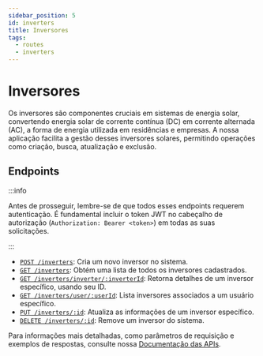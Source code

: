 ```yaml
---
sidebar_position: 5
id: inverters
title: Inversores
tags:
  - routes
  - inverters
---
```


# Inversores

Os inversores são componentes cruciais em sistemas de energia solar, convertendo energia solar de corrente contínua (DC) em corrente alternada (AC), a forma de energia utilizada em residências e empresas. A nossa aplicação facilita a gestão desses inversores solares, permitindo operações como criação, busca, atualização e exclusão.

## Endpoints

:::info

Antes de prosseguir, lembre-se de que todos esses endpoints requerem autenticação. É fundamental incluir o token JWT no cabeçalho de autorização (`Authorization: Bearer <token>`) em todas as suas solicitações.

:::

- [`POST /inverters`](/api/criar-inversor): Cria um novo inversor no sistema.
- [`GET /inverters`](/api/buscar-inversores): Obtém uma lista de todos os inversores cadastrados.
- [`GET /inverters/inverter/:inverterId`](/api/buscar-inversor-por-id): Retorna detalhes de um inversor específico, usando seu ID.
- [`GET /inverters/user/:userId`](/api/buscar-inversores-por-usuario): Lista inversores associados a um usuário específico.
- [`PUT /inverters/:id`](/api/atualizar-inversor): Atualiza as informações de um inversor específico.
- [`DELETE /inverters/:id`](/api/excluir-inversor): Remove um inversor do sistema.

Para informações mais detalhadas, como parâmetros de requisição e exemplos de respostas, consulte nossa [Documentação das APIs](/api).
